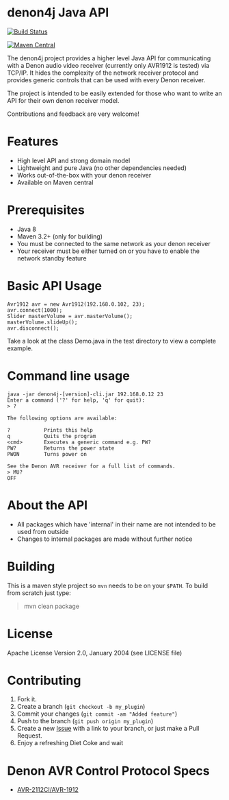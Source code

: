# denon4j Java API

[![Build Status](https://travis-ci.org/stheves/denon4j.svg?branch=master)](https://travis-ci.org/stheves/denon4j)

[![Maven Central](https://img.shields.io/badge/maven--central-0.8-blue.svg)](https://search.maven.org/#artifactdetails%7Cio.theves%7Cdenon4j%7C0.8%7Cjar)

The denon4j project provides a higher level Java API for communicating with a Denon audio video receiver (currently only AVR1912 is tested)
via TCP/IP. It hides the complexity of the network receiver protocol and provides generic controls that can be used with every Denon receiver.
 
The project is intended to be easily extended for those who want to write an API for their own denon receiver model.

Contributions and feedback are very welcome!

# Features

- High level API and strong domain model
- Lightweight and pure Java (no other dependencies needed)
- Works out-of-the-box with your denon receiver
- Available on Maven central

# Prerequisites

- Java 8
- Maven 3.2+ (only for building)
- You must be connected to the same network as your denon receiver
- Your receiver must be either turned on or you have to enable the network standby feature

# Basic API Usage

```
Avr1912 avr = new Avr1912(192.168.0.102, 23);
avr.connect(1000);
Slider masterVolume = avr.masterVolume();
masterVolume.slideUp();
avr.disconnect();
```

Take a look at the class Demo.java in the test directory to view a complete example.

# Command line usage

```
java -jar denon4j-[version]-cli.jar 192.168.0.12 23
Enter a command ('?' for help, 'q' for quit):
> ?

The following options are available:

?			Prints this help
q			Quits the program
<cmd>		Executes a generic command e.g. PW?
PW?			Returns the power state
PWON		Turns power on

See the Denon AVR receiver for a full list of commands.
> MU?
OFF
```

# About the API

- All packages which have 'internal' in their name are not intended to be used from outside
- Changes to internal packages are made without further notice

# Building

This is a maven style project so `mvn` needs to be on your `$PATH`. To build
from scratch just type:

> mvn clean package

# License

Apache License Version 2.0, January 2004 (see LICENSE file)

# Contributing

1. Fork it.
2. Create a branch (`git checkout -b my_plugin`)
3. Commit your changes (`git commit -am "Added feature"`)
4. Push to the branch (`git push origin my_plugin`)
5. Create a new [Issue](https://github.com/sath1982/denon4j/issues/new) with a link to your branch, or just make a Pull Request.
6. Enjoy a refreshing Diet Coke and wait

# Denon AVR Control Protocol Specs

- [AVR-2112CI/AVR-1912](denon-avr-1912-protokoll.pdf)
